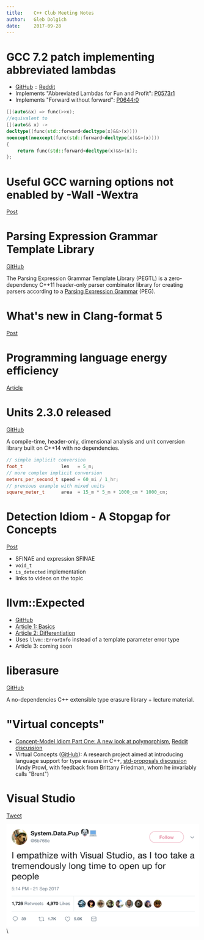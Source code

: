 ```yaml
---
title:    C++ Club Meeting Notes
author:   Gleb Dolgich
date:     2017-09-28
---
```


# GCC 7.2 patch implementing abbreviated lambdas

* [GitHub](https://github.com/DaemonSnake/gcc-abriviated-cpp-lambda) :: [Reddit](https://www.reddit.com/r/cpp/comments/708tpd/c_abbreviated_lambdas_for_fun_and_profit_gcc72/)
* Implements "Abbreviated Lambdas for Fun and Profit": [P0573r1](http://www.open-std.org/jtc1/sc22/wg21/docs/papers/2017/p0573r1.html)
* Implements "Forward without forward": [P0644r0](http://www.open-std.org/jtc1/sc22/wg21/docs/papers/2017/p0644r0.html)

```cpp
[](auto&&x) => func(>>x);
//equivalent to
[](auto&& x) ->
decltype((func(std::forward<decltype(x)&&>(x))))
noexcept(noexcept(func(std::forward<decltype(x)&&>(x))))
{
    return func(std::forward<decltype(x)&&>(x));
};
```

# Useful GCC warning options not enabled by -Wall -Wextra

[Post](https://kristerw.blogspot.co.uk/2017/09/useful-gcc-warning-options-not-enabled.html)

# Parsing Expression Grammar Template Library

[GitHub](https://github.com/taocpp/PEGTL)

The Parsing Expression Grammar Template Library (PEGTL) is a zero-dependency C++11 header-only parser combinator library for creating parsers according to a [Parsing Expression Grammar](http://en.wikipedia.org/wiki/Parsing_expression_grammar) (PEG).

# What's new in Clang-format 5

[Post](https://blog.benoitblanchon.fr/clang-format-5/)

# Programming language energy efficiency

[Article](https://sites.google.com/view/energy-efficiency-languages/results)

# Units 2.3.0 released

[GitHub](https://github.com/nholthaus/units/tree/v2.3.0)

A compile-time, header-only, dimensional analysis and unit conversion library built on C++14 with no dependencies.

```cpp
// simple implicit conversion
foot_t              len   = 5_m;
// more complex implicit conversion
meters_per_second_t speed = 60_mi / 1_hr;
// previous example with mixed units
square_meter_t      area  = 15_m * 5_m + 1000_cm * 1000_cm;
```

# Detection Idiom - A Stopgap for Concepts

[Post](https://blog.tartanllama.xyz/detection-idiom/)

* SFINAE and expression SFINAE
* `void_t`
* `is_detected` implementation
* links to videos on the topic

# llvm::Expected

* [GitHub](https://github.com/weliveindetail/llvm-expected)
* [Article 1: Basics](https://weliveindetail.github.io/blog/post/2017/09/06/llvm-expected-basics.html)
* [Article 2: Differentiation](https://weliveindetail.github.io/blog/post/2017/09/07/llvm-expected-differentiation.html)
* Uses `llvm::ErrorInfo` instead of a template parameter error type
* Article 3: coming soon

# liberasure

[GitHub](https://github.com/atomgalaxy/liberasure)

A no-dependencies C++ extensible type erasure library + lecture material.

# "Virtual concepts"

* [Concept-Model Idiom Part One: A new look at polymorphism](https://gracicot.github.io/conceptmodel/2017/09/13/concept-model-part1.html), [Reddit discussion](https://www.reddit.com/r/cpp/comments/709ttn/conceptmodel_idiom_part_one_a_new_look_at/)
* Virtual Concepts ([GitHub](https://github.com/andyprowl/virtual-concepts)): A research project aimed at introducing language support for type erasure in C++, [std-proposals discussion](https://groups.google.com/a/isocpp.org/forum/#!msg/std-proposals/4gEt2OBbSQM/dFr3Go95iZgJ) (Andy Prowl, with feedback from Brittany Friedman, whom he invariably calls "Brent")

# Visual Studio

[Tweet](https://twitter.com/6b766e/status/910899932248268801)

![](img/visual_studio_open_up_50.png)\ 
